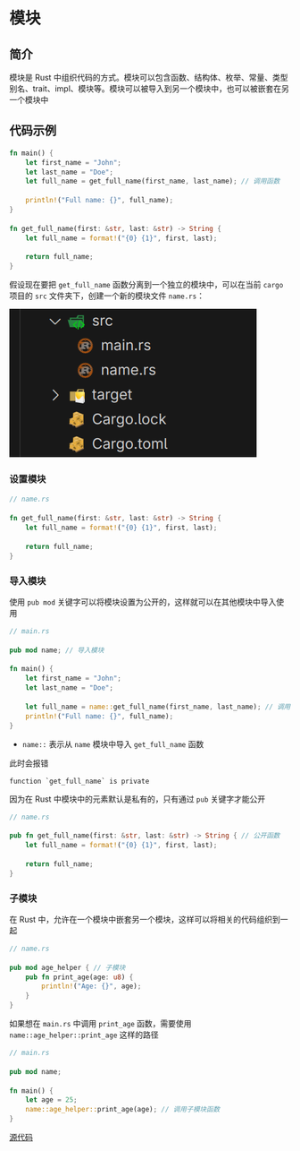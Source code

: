 # 模块

## 简介

模块是 Rust 中组织代码的方式。模块可以包含函数、结构体、枚举、常量、类型别名、trait、impl、模块等。模块可以被导入到另一个模块中，也可以被嵌套在另一个模块中

## 代码示例

```rust
fn main() {
    let first_name = "John";
    let last_name = "Doe";
    let full_name = get_full_name(first_name, last_name); // 调用函数

    println!("Full name: {}", full_name);
}

fn get_full_name(first: &str, last: &str) -> String {
    let full_name = format!("{0} {1}", first, last);

    return full_name;
}
```

假设现在要把 `get_full_name` 函数分离到一个独立的模块中，可以在当前 `cargo` 项目的 `src` 文件夹下，创建一个新的模块文件 `name.rs`：

![module-example](imgs/module.png)

### 设置模块

```rust
// name.rs

fn get_full_name(first: &str, last: &str) -> String {
    let full_name = format!("{0} {1}", first, last);

    return full_name;
}
```

### 导入模块

使用 `pub mod` 关键字可以将模块设置为公开的，这样就可以在其他模块中导入使用

```rust
// main.rs

pub mod name; // 导入模块

fn main() {
    let first_name = "John";
    let last_name = "Doe";

    let full_name = name::get_full_name(first_name, last_name); // 调用函数
    println!("Full name: {}", full_name);
}
```

- `name::` 表示从 `name` 模块中导入 `get_full_name` 函数

此时会报错

```
function `get_full_name` is private
```

因为在 Rust 中模块中的元素默认是私有的，只有通过 `pub` 关键字才能公开

```rust
// name.rs

pub fn get_full_name(first: &str, last: &str) -> String { // 公开函数
    let full_name = format!("{0} {1}", first, last);

    return full_name;
}
```

### 子模块

在 Rust 中，允许在一个模块中嵌套另一个模块，这样可以将相关的代码组织到一起

```rust
// name.rs

pub mod age_helper { // 子模块
    pub fn print_age(age: u8) {
        println!("Age: {}", age);
    }
}
```

如果想在 `main.rs` 中调用 `print_age` 函数，需要使用 `name::age_helper::print_age` 这样的路径

```rust
// main.rs

pub mod name;

fn main() {
    let age = 25;
    name::age_helper::print_age(age); // 调用子模块函数
}
```

[源代码](Modules/src/)